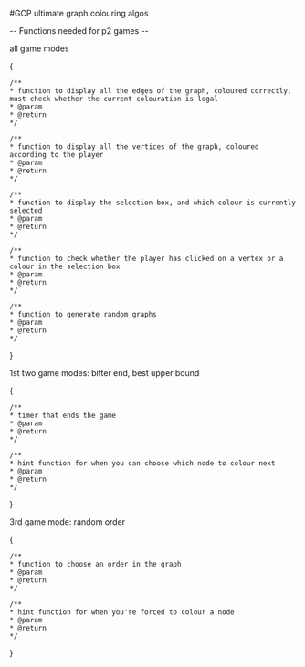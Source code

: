 #GCP
ultimate graph colouring algos


-- Functions needed for p2 games --


all game modes

{

	/**
	* function to display all the edges of the graph, coloured correctly, must check whether the current colouration is legal
	* @param
	* @return
	*/
	
	/**
	* function to display all the vertices of the graph, coloured according to the player
	* @param
	* @return
	*/
	
	/**
	* function to display the selection box, and which colour is currently selected
	* @param
	* @return
	*/
	
	/**
	* function to check whether the player has clicked on a vertex or a colour in the selection box
	* @param
	* @return
	*/
	
	/**
	* function to generate random graphs
	* @param
	* @return
	*/
	
}

1st two game modes: bitter end, best upper bound

{
	
	/**
	* timer that ends the game
	* @param
	* @return
	*/
	
	/**
	* hint function for when you can choose which node to colour next
	* @param
	* @return
	*/
}

3rd game mode: random order

{

	/**
	* function to choose an order in the graph
	* @param
	* @return
	*/
	
	/**
	* hint function for when you're forced to colour a node
	* @param
	* @return
	*/
}
